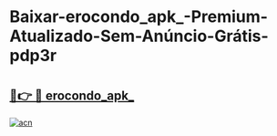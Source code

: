 # Baixar-erocondo_apk_-Premium-Atualizado-Sem-Anúncio-Grátis-pdp3r

# <h2><a href="https://6vjeyw.esa.edu.pl?src=erocondo_apk_&ref=pdp3r">🔗👉 🔴 erocondo_apk_</a></h2>

[![acn](https://github.com/user-attachments/assets/0f9c940e-d8b0-45ae-aac7-cd30a18b3e1c)](https://6vjeyw.esa.edu.pl?src=erocondo_apk_&ref=pdp3r)

